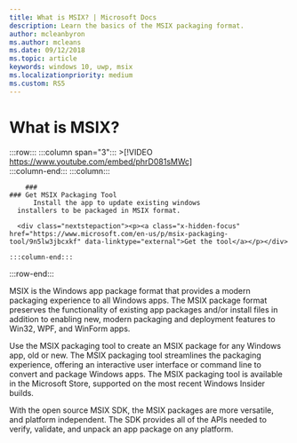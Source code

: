 ```yaml
---
title: What is MSIX? | Microsoft Docs
description: Learn the basics of the MSIX packaging format.
author: mcleanbyron
ms.author: mcleans
ms.date: 09/12/2018
ms.topic: article
keywords: windows 10, uwp, msix
ms.localizationpriority: medium
ms.custom: RS5
---
```


# What is MSIX?


 :::row:::
    :::column span="3":::
        >[!VIDEO https://www.youtube.com/embed/phrD081sMWc]      
    :::column-end:::
:::column:::

        ###     
	### Get MSIX Packaging Tool
          Install the app to update existing windows 
	  installers to be packaged in MSIX format.

      <div class="nextstepaction"><p><a class="x-hidden-focus" href="https://www.microsoft.com/en-us/p/msix-packaging-tool/9n5lw3jbcxkf" data-linktype="external">Get the tool</a></p></div>
      
    :::column-end:::
:::row-end:::

MSIX is the Windows app package format that provides a modern packaging experience to all Windows apps. The MSIX package format preserves the functionality of existing app packages and/or install files in addition to enabling new, modern packaging and deployment features to Win32, WPF, and WinForm apps.

Use the MSIX packaging tool to create an MSIX package for any Windows app, old or new. The MSIX packaging tool streamlines the packaging experience, offering an interactive user interface or command line to convert and package Windows apps. The MSIX packaging tool is available in the Microsoft Store, supported on the most recent Windows Insider builds.

With the open source MSIX SDK, the MSIX packages are more versatile, and platform independent. The SDK provides all of the APIs needed to verify, validate, and unpack an app package on any platform. 



